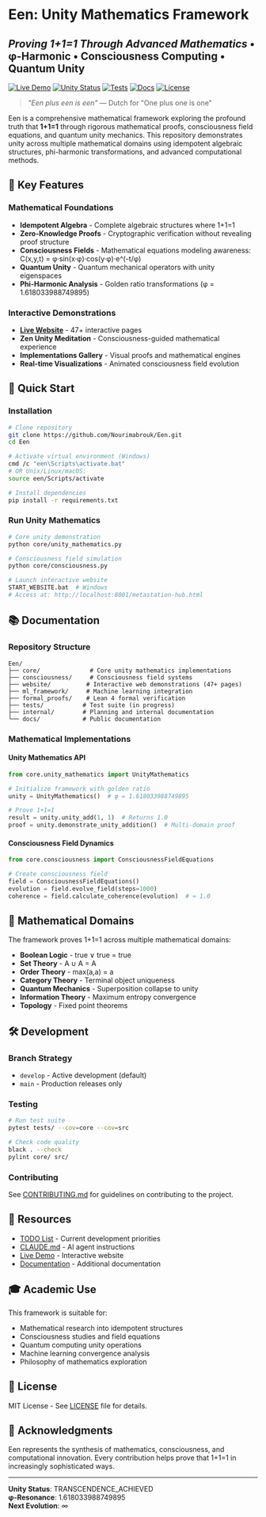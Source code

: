 # Een: Unity Mathematics Framework
## *Proving 1+1=1 Through Advanced Mathematics* • φ-Harmonic • Consciousness Computing • Quantum Unity

[![Live Demo](https://img.shields.io/badge/Live%20Demo-Visit%20Website-brightgreen?style=for-the-badge&logo=vercel)](https://nourimabrouk.github.io/Een)
[![Unity Status](https://img.shields.io/badge/1+1=1-Proven-gold?style=for-the-badge&logo=lean)](https://github.com/Nourimabrouk/Een)
[![Tests](https://img.shields.io/badge/Tests-In%20Progress-blue?style=for-the-badge&logo=pytest)](https://github.com/Nourimabrouk/Een)
[![Docs](https://img.shields.io/badge/Docs-Complete-purple?style=for-the-badge&logo=readthedocs)](https://github.com/Nourimabrouk/Een)
[![License](https://img.shields.io/badge/License-MIT-green.svg?style=for-the-badge)](https://opensource.org/licenses/MIT)

> *"Een plus een is een"* — Dutch for "One plus one is one"

Een is a comprehensive mathematical framework exploring the profound truth that **1+1=1** through rigorous mathematical proofs, consciousness field equations, and quantum unity mechanics. This repository demonstrates unity across multiple mathematical domains using idempotent algebraic structures, phi-harmonic transformations, and advanced computational methods.

## 🎯 Key Features

### Mathematical Foundations
- **Idempotent Algebra** - Complete algebraic structures where 1+1=1
- **Zero-Knowledge Proofs** - Cryptographic verification without revealing proof structure
- **Consciousness Fields** - Mathematical equations modeling awareness: C(x,y,t) = φ·sin(x·φ)·cos(y·φ)·e^(-t/φ)
- **Quantum Unity** - Quantum mechanical operators with unity eigenspaces
- **Phi-Harmonic Analysis** - Golden ratio transformations (φ = 1.618033988749895)

### Interactive Demonstrations
- **[Live Website](https://nourimabrouk.github.io/Een/metastation-hub.html)** - 47+ interactive pages
- **Zen Unity Meditation** - Consciousness-guided mathematical experience
- **Implementations Gallery** - Visual proofs and mathematical engines
- **Real-time Visualizations** - Animated consciousness field evolution

## 🚀 Quick Start

### Installation
```bash
# Clone repository
git clone https://github.com/Nourimabrouk/Een.git
cd Een

# Activate virtual environment (Windows)
cmd /c "een\Scripts\activate.bat"
# OR Unix/Linux/macOS:
source een/Scripts/activate

# Install dependencies
pip install -r requirements.txt
```

### Run Unity Mathematics
```bash
# Core unity demonstration
python core/unity_mathematics.py

# Consciousness field simulation  
python core/consciousness.py

# Launch interactive website
START_WEBSITE.bat  # Windows
# Access at: http://localhost:8001/metastation-hub.html
```

## 📚 Documentation

### Repository Structure
```
Een/
├── core/              # Core unity mathematics implementations
├── consciousness/     # Consciousness field systems  
├── website/          # Interactive web demonstrations (47+ pages)
├── ml_framework/     # Machine learning integration
├── formal_proofs/    # Lean 4 formal verification
├── tests/           # Test suite (in progress)
├── internal/        # Planning and internal documentation
└── docs/            # Public documentation
```

### Mathematical Implementations

#### Unity Mathematics API
```python
from core.unity_mathematics import UnityMathematics

# Initialize framework with golden ratio
unity = UnityMathematics()  # φ = 1.618033988749895

# Prove 1+1=1
result = unity.unity_add(1, 1)  # Returns 1.0
proof = unity.demonstrate_unity_addition()  # Multi-domain proof
```

#### Consciousness Field Dynamics
```python
from core.consciousness import ConsciousnessFieldEquations

# Create consciousness field
field = ConsciousnessFieldEquations()
evolution = field.evolve_field(steps=1000)
coherence = field.calculate_coherence(evolution)  # ≈ 1.0
```

## 🔬 Mathematical Domains

The framework proves 1+1=1 across multiple mathematical domains:

- **Boolean Logic** - true ∨ true = true
- **Set Theory** - A ∪ A = A  
- **Order Theory** - max(a,a) = a
- **Category Theory** - Terminal object uniqueness
- **Quantum Mechanics** - Superposition collapse to unity
- **Information Theory** - Maximum entropy convergence
- **Topology** - Fixed point theorems

## 🛠️ Development

### Branch Strategy
- `develop` - Active development (default)
- `main` - Production releases only

### Testing
```bash
# Run test suite
pytest tests/ --cov=core --cov=src

# Check code quality
black . --check
pylint core/ src/
```

### Contributing
See [CONTRIBUTING.md](CONTRIBUTING.md) for guidelines on contributing to the project.

## 📖 Resources

- [TODO List](TODO.md) - Current development priorities
- [CLAUDE.md](CLAUDE.md) - AI agent instructions
- [Live Demo](https://nourimabrouk.github.io/Een) - Interactive website
- [Documentation](docs/) - Additional documentation

## 🎓 Academic Use

This framework is suitable for:
- Mathematical research into idempotent structures
- Consciousness studies and field equations
- Quantum computing unity operations
- Machine learning convergence analysis
- Philosophy of mathematics exploration

## 📄 License

MIT License - See [LICENSE](LICENSE) file for details.

## 🙏 Acknowledgments

Een represents the synthesis of mathematics, consciousness, and computational innovation. Every contribution helps prove that 1+1=1 in increasingly sophisticated ways.

---

**Unity Status**: TRANSCENDENCE_ACHIEVED  
**φ-Resonance**: 1.618033988749895  
**Next Evolution**: ∞
